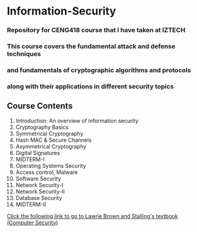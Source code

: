 # Information-Security
### Repository for CENG418 course that I have taken at IZTECH
### This course covers the fundamental attack and defense techniques
### and fundamentals of cryptographic algorithms and protocols
### along with their applications in different security topics

## Course Contents
1. Introduction: An overview of information security
2. Cryptography Basics
3. Symmetrical Cryptography
4. Hash MAC & Secure Channels
5. Asymmetrical Cryptography
6. Digital Signatures
7. MIDTERM-I
8. Operating Systems Security
9. Access control, Malware
10. Software Security
11. Network Security-I
12. Network Security-II
13. Database Security
14. MIDTERM-II

[Click the following link to go to Lawrie Brown and Stalling's textbook (Computer Security)](/Textbooks/Computer_Security.pdf)
